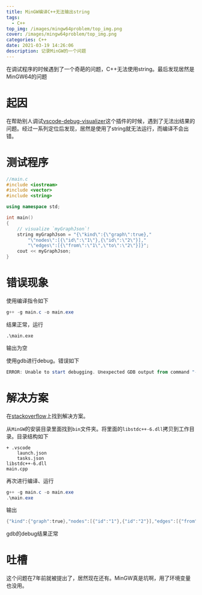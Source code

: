 ```yaml
---
title: MinGW编译C++无法输出string
tags:
  - C++
top_img: /images/mingw64problem/top_img.png
cover: /images/mingw64problem/top_img.png
categories: C++
date: 2021-03-19 14:26:06
description: 记录MinGW的一个问题
---
```



在调试程序的时候遇到了一个奇葩的问题，C++无法使用string。最后发现居然是MinGW64的问题
<!--more-->

# 起因

在帮助别人调试[vscode-debug-visualizer](https://github.com/hediet/vscode-debug-visualizer)这个插件的时候，遇到了无法出结果的问题。经过一系列定位后发现，居然是使用了string就无法运行，而编译不会出错。

# 测试程序
```c++
//main.c
#include <iostream>
#include <vector>
#include <string>

using namespace std;

int main()
{
    // visualize `myGraphJson`!
    string myGraphJson = "{\"kind\":{\"graph\":true},"
        "\"nodes\":[{\"id\":\"1\"},{\"id\":\"2\"}],"
        "\"edges\":[{\"from\":\"1\",\"to\":\"2\"}]}";
    cout << myGraphJson;
}
```

# 错误现象
使用编译指令如下
```powershell
g++ -g main.c -o main.exe
```
结果正常，运行
```
.\main.exe
```
输出为空

使用gdb进行debug。错误如下
```powershell
ERROR: Unable to start debugging. Unexpected GDB output from command "-exec-run". During startup program exited with code 0xc0000139.
```

# 解决方案
在[stackoverflow](https://stackoverflow.com/questions/18668003/the-procedure-entry-point-gxx-personality-v0-could-not-be-located)上找到解决方案。

从`MinGW`的安装目录里面找到`bin`文件夹。将里面的`libstdc++-6.dll`拷贝到工作目录。目录结构如下
```
+ .vscode
    launch.json
    tasks.json
libstdc++-6.dll
main.cpp
```

再次进行编译、运行
```powershell
g++ -g main.c -o main.exe
.\main.exe
```
输出
```powershell
{"kind":{"graph":true},"nodes":[{"id":"1"},{"id":"2"}],"edges":[{"from":"1","to":"2"}]}
```
gdb的debug结果正常

# 吐槽
这个问题在7年前就被提出了，居然现在还有。MinGW真是坑啊，用了环境变量也没用。

